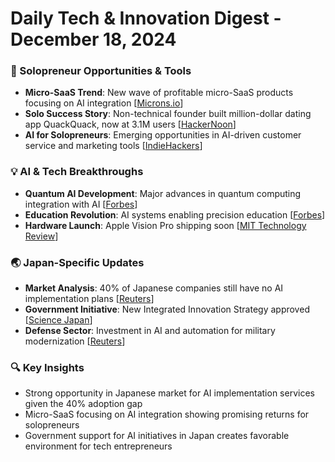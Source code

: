 # Daily Tech & Innovation Digest - December 18, 2024

### 🚀 Solopreneur Opportunities & Tools
- **Micro-SaaS Trend**: New wave of profitable micro-SaaS products focusing on AI integration [[Microns.io](https://www.microns.io/blog/build-profitable-micro-saas-product)]
- **Solo Success Story**: Non-technical founder built million-dollar dating app QuackQuack, now at 3.1M users [[HackerNoon](https://hackernoon.com/how-a-solo-non-technical-founder-built-a-million-dollar-tech-startup-staying-bootstrapped-e9f2f7b31b0e)]
- **AI for Solopreneurs**: Emerging opportunities in AI-driven customer service and marketing tools [[IndieHackers](https://www.indiehackers.com/post/profitable-ai-niches-in-2024-for-building-a-bootstrapped-business-0d0a76a09c)]

### 💡 AI & Tech Breakthroughs
- **Quantum AI Development**: Major advances in quantum computing integration with AI [[Forbes](https://www.forbes.com/sites/bernardmarr/2024/10/08/the-next-breakthrough-in-artificial-intelligence-how-quantum-ai-will-reshape-our-world/)]
- **Education Revolution**: AI systems enabling precision education [[Forbes](https://www.forbes.com/sites/neilsahota/2023/12/27/ai-breakthroughs-in-2024-first-of-their-kind-use-cases/)]
- **Hardware Launch**: Apple Vision Pro shipping soon [[MIT Technology Review](https://www.technologyreview.com/2024/01/08/1085094/10-breakthrough-technologies-2024/)]

### 🌏 Japan-Specific Updates
- **Market Analysis**: 40% of Japanese companies still have no AI implementation plans [[Reuters](https://www.reuters.com/technology/artificial-intelligence/more-than-40-japanese-companies-have-no-plan-make-use-ai-2024-07-17/)]
- **Government Initiative**: New Integrated Innovation Strategy approved [[Science Japan](https://sj.jst.go.jp/news/202407/n0717-01k.html)]
- **Defense Sector**: Investment in AI and automation for military modernization [[Reuters](https://www.reuters.com/world/japan/japans-military-spend-ai-automation-perks-combat-recruitment-crisis-2024-08-30/)]

### 🔍 Key Insights
- Strong opportunity in Japanese market for AI implementation services given the 40% adoption gap
- Micro-SaaS focusing on AI integration showing promising returns for solopreneurs
- Government support for AI initiatives in Japan creates favorable environment for tech entrepreneurs